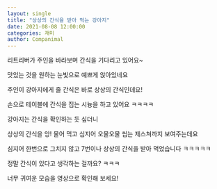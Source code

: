 ```yaml
---
layout: single
title: "상상의 간식을 받아 먹는 강아지"
date: 2021-08-08 12:00:00
categories: 재미
author: Companimal
---
```


리트리버가 주인을 바라보며 간식을 기다리고 있어요~

맛있는 것을 원하는 눈빛으로 예쁘게 앉아있네요

주인이 강아지에게 줄 간식은 바로 상상의 간식인데요!

손으로 테이블에 간식을 집는 시늉을 하고 있어요 ㅋㅋㅋㅋ

강아지는 간식을 확인하는 듯 싶더니

상상의 간식을 앙! 물어 먹고 심지어 오물오물 씹는 제스쳐까지 보여주는데요

심지어 한번으로 그치지 않고 7번이나 상상의 간식을 받아 먹었습니다 ㅋㅋㅋㅋㅋ

정말 간식이 있다고 생각하는 걸까요? ㅋㅋㅋ

너무 귀여운 모습을 영상으로 확인해 보세요!
